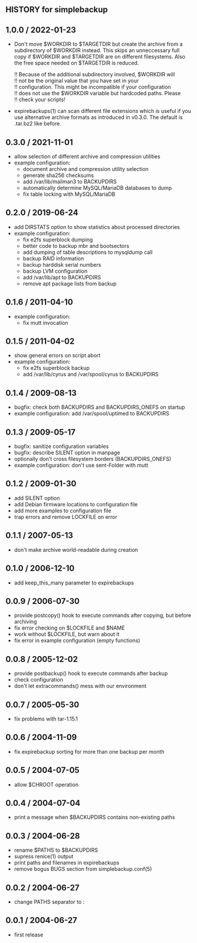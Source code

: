 HISTORY for simplebackup
------------------------

## 1.0.0 / 2022-01-23
* Don't move $WORKDIR to $TARGETDIR but create the archive from a
  subdirectory of $WORKDIR instead.  This skips an unneccessary
  full copy if $WORKDIR and $TARGETDIR are on different filesystems.
  Also the free space needed on $TARGETDIR is reduced.

  !! Because of the additional subdirectory involved, $WORKDIR will  
  !! not be the original value that you have set in your  
  !! configuration.  This might be incompatible if your configuration  
  !! does not use the $WORKDIR variable but hardcoded paths.  Please  
  !! check your scripts!

* expirebackups(1) can scan different file extensions which is useful
  if you use alternative archive formats as introduced in v0.3.0.
  The default is .tar.bz2 like before.

## 0.3.0 / 2021-11-01
* allow selection of different archive and compression utilities
* example configuration:
    - document archive and compression utility selection
    - generate sha256 checksums
	- add /var/lib/mailman3 to BACKUPDIRS
	- automatically determine MySQL/MariaDB databases to dump
	- fix table locking with MySQL/MariaDB

## 0.2.0 / 2019-06-24
* add DIRSTATS option to show statistics about processed directories
* example configuration:
    - fix e2fs superblock dumping
    - better code to backup mbr and bootsectors
    - add dumping of table descriptions to mysqldump call
    - backup RAID information
    - backup harddisk serial numbers
    - backup LVM configuration
    - add /var/lib/apt to BACKUPDIRS
    - remove apt package lists from backup

## 0.1.6 / 2011-04-10
* example configuration:
    - fix mutt invocation


## 0.1.5 / 2011-04-02
* show general errors on script abort
* example configuration:
    - fix e2fs superblock backup
    - add /var/lib/cyrus and /var/spool/cyrus to BACKUPDIRS


## 0.1.4 / 2009-08-13
* bugfix: check both BACKUPDIRS and BACKUPDIRS_ONEFS on startup
* example configuration: add /var/spool/uptimed to BACKUPDIRS


## 0.1.3 / 2009-05-17
* bugfix: sanitize configuration variables
* bugfix: describe SILENT option in manpage
* optionally don't cross filesystem borders (BACKUPDIRS_ONEFS)
* example configuration: don't use sent-Folder with mutt


## 0.1.2 / 2009-01-30
* add SILENT option
* add Debian firmware locations to configuration file
* add more examples to configuration file
* trap errors and remove LOCKFILE on error


## 0.1.1 / 2007-05-13
* don't make archive world-readable during creation


## 0.1.0 / 2006-12-10
* add keep_this_many parameter to expirebackups


## 0.0.9 / 2006-07-30
* provide postcopy() hook to execute commands after copying, but
  before archiving
* fix error checking on $LOCKFILE and $NAME
* work without $LOCKFILE, but warn about it
* fix error in example configuration (empty functions)


## 0.0.8 / 2005-12-02
* provide postbackup() hook to execute commands after backup
* check configuration
* don't let extracommands() mess with our environment


## 0.0.7 / 2005-05-30
* fix problems with tar-1.15.1


## 0.0.6 / 2004-11-09
* fix expirebackup sorting for more than one backup per month


## 0.0.5 / 2004-07-05
* allow $CHROOT operation


## 0.0.4 / 2004-07-04
* print a message when $BACKUPDIRS contains non-existing paths


## 0.0.3 / 2004-06-28
* rename $PATHS to $BACKUPDIRS
* supress renice(1) output
* print paths and filenames in expirebackups
* remove bogus BUGS section from simplebackup.conf(5)


## 0.0.2 / 2004-06-27
* change PATHS separator to :


## 0.0.1 / 2004-06-27
* first release
